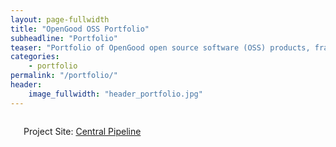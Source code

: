 ```yaml
---
layout: page-fullwidth
title: "OpenGood OSS Portfolio"
subheadline: "Portfolio"
teaser: "Portfolio of OpenGood open source software (OSS) products, frameworks, and solutions"
categories:
    - portfolio
permalink: "/portfolio/"
header:
    image_fullwidth: "header_portfolio.jpg"
---
```


<div class="row t60">
    <div class="medium-6 columns b30">
        <img src="{{ site.urlimg }}portfolio_central_pipeline.jpg" alt="">
        <p> Project Site: <a href="https://github.com/opengoodio/central-pipeline">Central Pipeline</a></p>
    </div><!-- /.medium-6.columns -->
</div><!-- /.row -->
